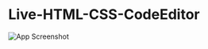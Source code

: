# Live-HTML-CSS-CodeEditor
![App Screenshot](https://via.placeholder.com/468x300?text=App+Screenshot+Here)
